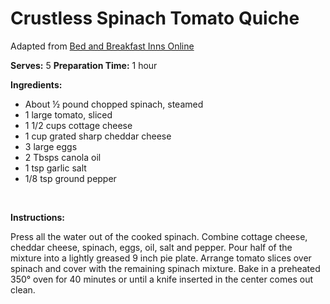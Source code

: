 Crustless Spinach Tomato Quiche
===============================

Adapted from [Bed and Breakfast Inns Online](http://www.bbonline.com)

**Serves:** 5
 **Preparation Time:** 1 hour

**Ingredients:**

-   About ½ pound chopped spinach, steamed
-   1 large tomato, sliced
-   1 1/2 cups cottage cheese
-   1 cup grated sharp cheddar cheese
-   3 large eggs
-   2 Tbsps canola oil
-   1 tsp garlic salt
-   1/8 tsp ground pepper

 

**Instructions:**

Press all the water out of the cooked spinach. Combine cottage cheese, cheddar cheese, spinach, eggs, oil, salt and pepper. Pour half of the mixture into a lightly greased 9 inch pie plate. Arrange tomato slices over spinach and cover with the remaining spinach mixture. Bake in a preheated 350° oven for 40 minutes or until a knife inserted in the center comes out clean.

